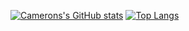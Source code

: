 [![Camerons's GitHub stats](https://github-readme-stats.vercel.app/api?username=cameronsquires)](https://github.com/cameronsquires/github-readme-stats)
[![Top Langs](https://github-readme-stats.vercel.app/api/top-langs/?username=cameronsquires)](https://github.com/cameronsquires/github-readme-stats)
